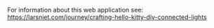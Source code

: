 For information about this web application see: https://larsniet.com/journey/crafting-hello-kitty-diy-connected-lights
